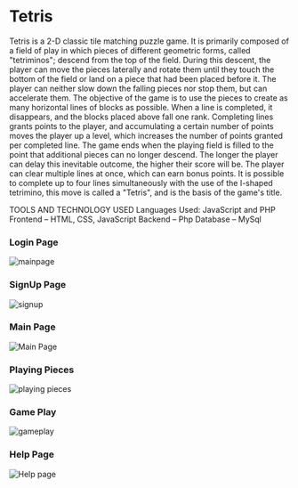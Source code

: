 # Tetris
Tetris is a 2-D classic tile matching puzzle game. It is primarily composed of a field of play in which pieces of different geometric forms, called "tetriminos"; descend from the top of the field. During this descent, the player can move the pieces laterally and rotate them until they touch the bottom of the field or land on a piece that had been placed before it. The player can neither slow down the falling pieces nor stop them, but can accelerate them. The objective of the game is to use the pieces to create as many horizontal lines of blocks as possible. When a line is completed, it disappears, and the blocks placed above fall one rank. Completing lines grants points to the player, and accumulating a certain number of points moves the player up a level, which increases the number of points granted per completed line. The game ends when the playing field is filled to the point that additional pieces can no longer descend. The longer the player can delay this inevitable outcome, the higher their score will be. The player can clear multiple lines at once, which can earn bonus points. It is possible to complete up to four lines simultaneously with the use of the I-shaped tetrimino, this move is called a "Tetris", and is the basis of the game's title.

TOOLS AND TECHNOLOGY USED
Languages Used: JavaScript and PHP
Frontend – HTML, CSS, JavaScript
Backend – Php
Database – MySql
### Login Page


![mainpage](https://user-images.githubusercontent.com/56557002/99680747-648e1100-2aa3-11eb-8f0d-e48b328b820e.PNG)


### SignUp Page


![signup](https://user-images.githubusercontent.com/56557002/99681087-c64e7b00-2aa3-11eb-8af3-be79aa4d9235.PNG)


### Main Page


![Main Page](https://user-images.githubusercontent.com/56557002/99680001-994d9880-2aa2-11eb-89b7-d8b4e4f7ec07.PNG)


### Playing Pieces


![playing pieces](https://user-images.githubusercontent.com/56557002/99682145-efbbd680-2aa4-11eb-9bc8-6070ed517dd8.PNG)


### Game Play


![gameplay](https://user-images.githubusercontent.com/56557002/99682934-cd768880-2aa5-11eb-8cfb-ca05edfec3d5.PNG)


### Help Page


![Help page](https://user-images.githubusercontent.com/56557002/99681228-e9792a80-2aa3-11eb-85ae-eeb50eb3afff.PNG)

